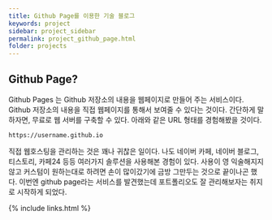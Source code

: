 ```yaml
---
title: Github Page를 이용한 기술 블로그
keywords: project
sidebar: project_sidebar
permalink: project_github_page.html
folder: projects
---
```



## Github Page?
Github Pages 는 Github 저장소의 내용을 웹페이지로 만들어 주는 서비스이다.
Github 저장소의 내용을 직접 웹페이지를 통해서 보여줄 수 있다는 것이다.
간단하게 말하자면, 무료로 웹 서버를 구축할 수 있다.
아래와 같은 URL 형태를 경험해봤을 것이다.

``
https://username.github.io
``

직접 웹호스팅을 관리하는 것은 꽤나 귀찮은 일이다.
나도 네이버 카페, 네이버 블로그, 티스토리, 카페24 등등 여러가지 솔루션을 사용해본 경험이 있다.
사용이 영 익술해지지 않고 커스텀이 원하는대로 하려면 손이 많이갔기에 금방 그만두는 것으로 끝이나곤 했다.
이번엔 github page라는 서비스를 발견했는데 포트폴리오도 잘 관리해보자는 취지로 시작하게 되었다.


{% include links.html %}
